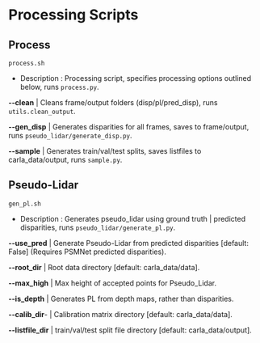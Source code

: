 
# Processing Scripts

## Process

`process.sh`
- Description : Processing script, specifies processing options outlined below, runs `process.py`.

**--clean** | Cleans frame/output folders (disp/pl/pred_disp), runs `utils.clean_output`.

**--gen_disp** | Generates disparities for all frames, saves to frame/output, runs `pseudo_lidar/generate_disp.py`.

**--sample** | Generates train/val/test splits, saves listfiles to carla_data/output, runs `sample.py`.

## Pseudo-Lidar

`gen_pl.sh`
- Description : Generates pseudo_lidar using ground truth | predicted disparities, runs `pseudo_lidar/generate_pl.py`.

**--use_pred** | Generate Pseudo-Lidar from predicted disparities [default: False] (Requires PSMNet predicted disparities).

**--root_dir** | Root data directory [default: carla_data/data].

**--max_high** | Max height of accepted points for Pseudo_Lidar.

**--is_depth** | Generates PL from depth maps, rather than disparities.

**--calib_dir**- | Calibration matrix directory [default: carla_data/data].

**--listfile_dir** | train/val/test split file directory [default: carla_data/output].